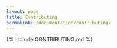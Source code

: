 ```yaml
---
layout: page
title: Contributing
permalink: /documentation/contributing/
---
```


{% include CONTRIBUTING.md %}